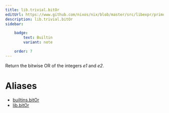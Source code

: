 ```yaml
---
title: lib.trivial.bitOr
editUrl: https://www.github.com/nixos/nix/blob/master/src/libexpr/primops.cc
description: lib.trivial.bitOr
sidebar:

    badge:
        text: Builtin
        variant: note

    order: 7
---
```


Return the bitwise OR of the integers *e1* and *e2*.


# Aliases

- [builtins.bitOr](./reference/builtins/builtins-bitOr)
- [lib.bitOr](./reference/lib/lib-bitOr)


